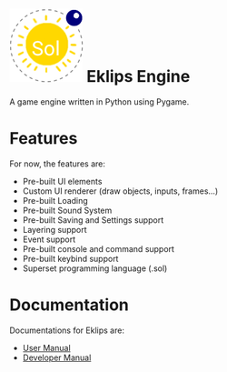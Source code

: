 # ![Eklips](img/icon.png) Eklips Engine
A game engine written in Python using Pygame.

# Features
For now, the features are:
 - Pre-built UI elements
 - Custom UI renderer (draw objects, inputs, frames...)
 - Pre-built Loading
 - Pre-built Sound System
 - Pre-built Saving and Settings support
 - Layering support
 - Event support
 - Pre-built console and command support
 - Pre-built keybind support
 - Superset programming language (.sol)

# Documentation
Documentations for Eklips are:
 - <a href=/userm.md>User Manual</a>
 - <a href=https://github.com/Za9-118/Eklips/wiki>Developer Manual</a>
